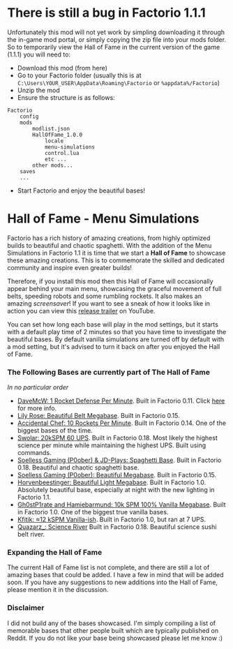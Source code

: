 # There is still a bug in Factorio 1.1.1

Unfortunately this mod will not yet work by simpling downloading it through the in-game mod portal, or simply copying the zip file into your mods folder. So to temporarily view the Hall of Fame in the current version of the game (1.1.1) you will need to:

- Download this mod (from here)
- Go to your Factorio folder (usually this is at `C:\Users\YOUR_USER\AppData\Roaming\Factorio` or `%appdata%/Factorio`)
- Unzip the mod
- Ensure the structure is as follows: 

```
Factorio 
    config
    mods
        modlist.json
        HallOfFame_1.0.0
            locale
            menu-simulations
            control.lua
            etc ...
        other mods...
    saves
    ...
```

- Start Factorio and enjoy the beautiful bases!

# Hall of Fame - Menu Simulations

Factorio has a rich history of amazing creations, from highly optimized builds to beautiful and chaotic spaghetti. With the addition of the Menu Simulations in Factorio 1.1 it is time that we start a **Hall of Fame** to showcase these amazing creations. This is to commemorate the skilled and dedicated community and inspire even greater builds! 

Therefore, if you install this mod then this Hall of Fame will occasionally appear behind your main menu, showcasing the graceful movement of full belts, speeding robots and some rumbling rockets. It also makes an amazing *screensaver*! If you want to see a sneak of how it looks like in action you can view this [release trailer](https://youtu.be/zERZh224IkI) on YouTube.

You can set how long each base will play in the mod settings, but it starts with a default play time of 2 minutes so that you have time to investigate the beautiful bases. By default vanilla simulations are turned off by default with a mod setting, but it's advised to turn it back on after you enjoyed the Hall of Fame. 

### The Following Bases are currently part of The Hall of Fame
*In no particular order*
- [DaveMcW: 1 Rocket Defense Per Minute](https://www.reddit.com/r/factorio/comments/3biwcf/one_minute_rocket_defense/). Built in Factorio 0.11. Click [here](https://alt-f4.blog/ALTF4-13) for more info.
- [Lily Rose: Beautiful Belt Megabase](https://forums.factorio.com/viewtopic.php?t=59716). Built in Factorio 0.15.
- [Accidental Chef: 10 Rockets Per Minute](https://www.reddit.com/r/factorio/comments/5osdaa/my_first_gigafactory_10_rockets_per_minute/). Built in Factorio 0.14. One of the biggest bases of the time.
- [Swolar: 20kSPM 60 UPS](https://www.reddit.com/r/factorio/comments/gely3v/20000_science_per_minute_hybrid_modular_megabase/). Built in Factorio 0.18. Most likely the highest science per minute while maintaining the highest UPS. Built using commands.
- [Soelless Gaming (P0ober) & JD-Plays: Spaghetti Base](https://www.youtube.com/watch?v=yUUT3C2Xevc&list=PLd4gX1UWnrsBkMQf2ZwyfjXLtdtEOOg13&index=85&ab_channel=SoellessGaming). Built in Factorio 0.18. Beautiful and chaotic spaghetti base.
- [Soelless Gaming (P0ober): Beautiful Megabase](https://www.youtube.com/watch?v=jjtXHsv5E6M&ab_channel=SoellessGaming). Built in Factorio 0.15. 
- [Horvenbeestinger: Beautiful Light Megabase](https://www.reddit.com/r/factorio/comments/izym9l/turning_on_the_factory_2500spm/). Built in Factorio 1.0. Absolutely beautiful base, especially at night with the new lighting in Factorio 1.1.
- [Gh0stP1rate and Hamiebarmund: 10k SPM 100% Vanilla Megabase](https://www.reddit.com/r/factorio/comments/jpwydq/10k_spm_100_vanilla_megabase/). Built in Factorio 1.0. One of the biggest true vanilla bases.
- [Kfitik: ≈12 kSPM Vanilla-ish](https://www.reddit.com/r/factorio/comments/jcbsxs/177gw_of_solar/). Built in Factorio 1.0, but ran at 7 UPS.
- [Quazarz_: Science River](https://www.reddit.com/r/factorio/comments/bjxai2/science_river_reloaded_an_endgame_scalable_lab/) Built in Factorio 0.18. Beautiful science sushi belt river.

### Expanding the Hall of Fame
The current Hall of Fame list is not complete, and there are still a lot of amazing bases that could be added. I have a few in mind that will be added soon. If you have any suggestions to new additions into the Hall of Fame, please mention it in the discussion. 


### Disclaimer
I did not build any of the bases showcased. I'm simply compiling a list of  memorable bases that other people built which are typically published on Reddit. If you do not like your base being showcased please let me know :)